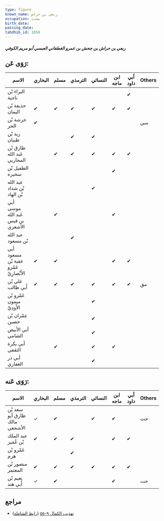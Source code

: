 ```yaml
---
type: figure
known_name: ربعي بن حراش
occupation: محدث
birth_date:
passing_date:
tahdhib_id: 1850
---
```

##### ربعي بن حراش بن جحش بن عمرو الغطفاني العبسي أبو مريم الكوفي

## رَوَى عَن:
| الاسم                                  | البخاري | مسلم | الترمذي | النسائي | ابن ماجه | أبي داود | Others |
| -------------------------------------- | ------- | ---- | ------- | ------- | -------- | -------- | ------ |
| البراء بْن ناجية                       |         |      |         |         |          | ✔        |        |
| حذيفة بْن اليمان                       | ✔       | ✔    | ✔       | ✔       | ✔        | ✔        |        |
| خرشة بْن الحر                          | ✔       |      |         |         |          |          | سي     |
| زيد بْن ظبيان                          |         |      | ✔       | ✔       |          |          |        |
| طارق بْن عَبد الله المحاربي            |         | ✔    | ✔       | ✔       | ✔        | ✔        |        |
| الطفيل بْن سخبره                       |         |      |         |         | ✔        |          |        |
| عبد الله بْن شداد بْن الهاد            |         |      |         | ✔       |          |          |        |
| أبي موسى عَبد الله بن قيس الأشعري      |         | ✔    |         |         | ✔        |          |        |
| عبد الله بْن مسعود                     |         |      | ✔       |         |          |          |        |
| أبي مسعود عقبة بْن عَمْرو الأَنْصارِيّ | ✔       | ✔    |         |         | ✔        | ✔        |        |
| علي بْن أَبي طالب                      | ✔       | ✔    | ✔       | ✔       | ✔        | ✔        | مق     |
| عَمْرو بْن ميمون الأَودِيّ             |         |      |         | ✔       |          |          |        |
| عِمْران بْن حصين                       |         |      |         | ✔       |          |          |        |
| أبي الأبيض الشامي                      |         |      |         | ✔       |          |          |        |
| أبي بكرة الثقفي                        |         | ✔    |         | ✔       | ✔        |          |        |
| أبي ذر الغفاري                         |         |      |         | ✔       |          |          |        |
## رَوَى عَنه:
| الاسم                         | البخاري | مسلم | الترمذي | النسائي | ابن ماجه | أبي داود | Others |
| ----------------------------- | ------- | ---- | ------- | ------- | -------- | -------- | ------ |
| سعد بْن طارق أبو مالك الأشجعي | ✓       | ✔    |         | ✔       | ✔        |          | خت     |
| عبد الملك بْن عُمَير          | ✔       | ✔    | ✔       |         | ✔        | ✔        |        |
| عَمْرو بْن هرم                |         |      | ✔       |         |          |          |        |
| منصور بْن المعتمر             | ✔       | ✔    | ✔       | ✔       | ✔        | ✔        |        |
| نعيم بْن أَبي هند             | ✓       | ✔    |         |         | ✔        |          | خت     |
## مراجع
- [تهذيب الكمال ٩-٥٥](obsidian://open?vault=Tahdhib-al-Kamal&file=Figures/١٨٥٠-ربعي%20بن%20حراش%20بن%20جحش%20بن%20عمرو%20الغطفاني%20العبسي%20أبو%20مريم%20الكوفي) ([رابط الشاملة](https://shamela.ws/book/3722/4295))